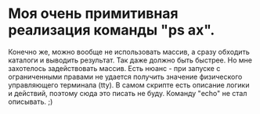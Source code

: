 # Моя очень примитивная реализация команды "ps ax".
Конечно же, можно вообще не использовать массив, а сразу обходить каталоги и выводить результат.
Так даже должно быть быстрее. Но мне захотелось задействовать массив.
Есть нюанс - при запуске с ограниченными правами не удается получить значение физического управляющего терминала (tty).
В самом скрипте есть описание логики и действий, поэтому сюда это писать не буду. Команду "echo" не стал описывать. ;)
